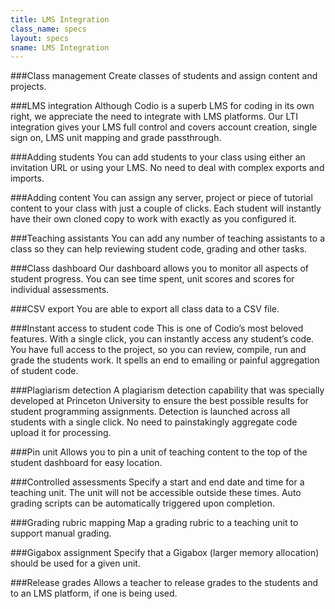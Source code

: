 ```yaml
---
title: LMS Integration
class_name: specs
layout: specs
sname: LMS Integration
---
```

###Class management
Create classes of students and assign content and projects.

###LMS integration
Although Codio is a superb LMS for coding in its own right, we appreciate the need to integrate with LMS platforms. Our LTI integration gives your LMS full control and covers account creation, single sign on, LMS unit mapping and grade passthrough.

###Adding students
You can add students to your class using either an invitation URL or using your LMS. No need to deal with complex exports and imports.

###Adding content
You can assign any server, project or piece of tutorial content to your class with just a couple of clicks. Each student will instantly have their own cloned copy to work with exactly as you configured it.

###Teaching assistants
You can add any number of teaching assistants to a class so they can help reviewing student code, grading and other tasks.

###Class dashboard
Our dashboard allows you to monitor all aspects of student progress. You can see time spent, unit scores and scores for individual assessments.

###CSV export
You are able to export all class data to a CSV file.

###Instant access to student code
This is one of Codio’s most beloved features. With a single click, you can instantly access any student’s code. You have full access to the project, so you can review, compile, run and grade the students work. It spells an end to emailing or painful aggregation of student code.

###Plagiarism detection
A plagiarism detection capability that was specially developed at Princeton University to ensure the best possible results for student programming assignments. Detection is launched across all students with a single click. No need to painstakingly aggregate code upload it for processing.

###Pin unit
Allows you to pin a unit of teaching content to the top of the student dashboard for easy location.

###Controlled assessments
Specify a start and end date and time for a teaching unit. The unit will not be accessible outside these times. Auto grading scripts can be automatically triggered upon completion.

###Grading rubric mapping
Map a grading rubric to a teaching unit to support manual grading.

###Gigabox assignment
Specify that a Gigabox (larger memory allocation) should be used for a given unit.

###Release grades
Allows a teacher to release grades to the students and to an LMS platform, if one is being used.
